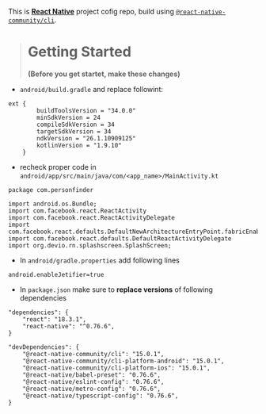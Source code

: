 This is [**React Native**](https://reactnative.dev) project cofig repo, build using [`@react-native-community/cli`](https://github.com/react-native-community/cli).

> # Getting Started
>
> **(Before you get startet, make these changes)**

- `android/build.gradle` and replace followint:

```
ext {
        buildToolsVersion = "34.0.0"
        minSdkVersion = 24
        compileSdkVersion = 34
        targetSdkVersion = 34
        ndkVersion = "26.1.10909125"
        kotlinVersion = "1.9.10"
    }
```

- recheck proper code in `android/app/src/main/java/com/<app_name>/MainActivity.kt`

```
package com.personfinder

import android.os.Bundle;
import com.facebook.react.ReactActivity
import com.facebook.react.ReactActivityDelegate
import com.facebook.react.defaults.DefaultNewArchitectureEntryPoint.fabricEnabled
import com.facebook.react.defaults.DefaultReactActivityDelegate
import org.devio.rn.splashscreen.SplashScreen;
```

- In `android/gradle.properties` add following lines

```
android.enableJetifier=true
```

- In `package.json` make sure to **replace versions** of following dependencies

```
"dependencies": {
    "react": "18.3.1",
    "react-native": "^0.76.6",
}

"devDependencies": {
    "@react-native-community/cli": "15.0.1",
    "@react-native-community/cli-platform-android": "15.0.1",
    "@react-native-community/cli-platform-ios": "15.0.1",
    "@react-native/babel-preset": "0.76.6",
    "@react-native/eslint-config": "0.76.6",
    "@react-native/metro-config": "0.76.6",
    "@react-native/typescript-config": "0.76.6",
}
```
